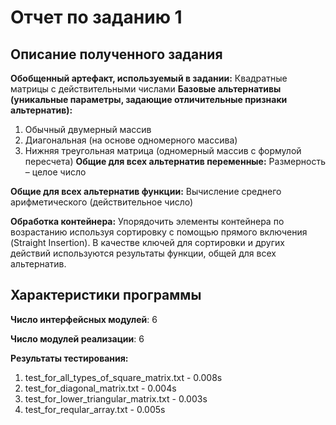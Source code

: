 # Отчет по заданию 1

## Описание полученного задания
**Обобщенный артефакт, используемый в задании:** Квадратные матрицы с действительными числами
**Базовые альтернативы
(уникальные параметры,
задающие отличительные
признаки альтернатив):**
1. Обычный двумерный
массив
2. Диагональная (на основе
одномерного массива)
3. Нижняя треугольная
матрица (одномерный массив с формулой пересчета)
**Общие для всех альтернатив переменные:** Размерность – целое число

**Общие для всех альтернатив функции:** Вычисление среднего арифметического (действительное число)

**Обработка контейнера:** Упорядочить элементы контейнера по возрастанию используя сортировку с помощью прямого включения (Straight Insertion). В качестве ключей для сортировки и других действий используются результаты функции, общей для всех альтернатив.

## Характеристики программы
**Число интерфейсных модулей**: 6

**Число модулей реализации**: 6

**Результаты тестирования:**
1. test_for_all_types_of_square_matrix.txt - 0.008s
2. test_for_diagonal_matrix.txt - 0.004s
3. test_for_lower_triangular_matrix.txt - 0.003s
4. test_for_reqular_array.txt - 0.005s
